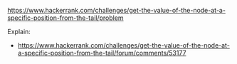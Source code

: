 https://www.hackerrank.com/challenges/get-the-value-of-the-node-at-a-specific-position-from-the-tail/problem

Explain:

- https://www.hackerrank.com/challenges/get-the-value-of-the-node-at-a-specific-position-from-the-tail/forum/comments/53177
